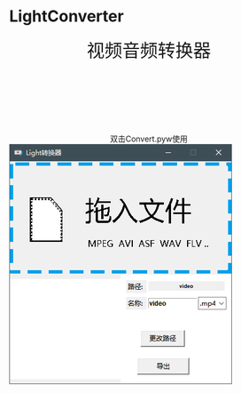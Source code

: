 # LightConverter
<header style = "font-size: 2rem;">视频音频转换器</header>
<body style = "margin:0 auto;">
<div style = "text-align: center;">双击Convert.pyw使用</div>
<img src = "https://github.com/worldleha/LightConverter/blob/main/b.PNG?raw=true">
</body>
